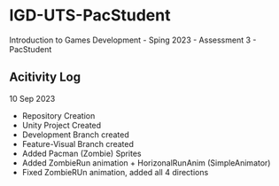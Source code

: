 # IGD-UTS-PacStudent
Introduction to Games Development - Sping 2023 - Assessment 3 - PacStudent

Acitivity Log
-------------

10 Sep 2023
- Repository Creation
- Unity Project Created
- Development Branch created
- Feature-Visual Branch created
- Added Pacman (Zombie) Sprites
- Added ZombieRun animation + HorizonalRunAnim (SimpleAnimator)
- Fixed ZombieRUn animation, added all 4 directions
